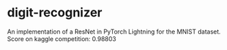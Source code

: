 # digit-recognizer
An implementation of a ResNet in PyTorch Lightning for the MNIST dataset.
Score on kaggle competition: 0.98803
